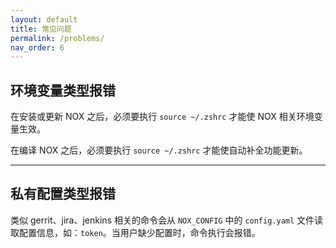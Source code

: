 ```yaml
---
layout: default
title: 常见问题
permalink: /problems/
nav_order: 6
---
```


## 环境变量类型报错
在安装或更新 NOX 之后，必须要执行 `source ~/.zshrc` 才能使 NOX 相关环境变量生效。

在编译 NOX 之后，必须要执行 `source ~/.zshrc` 才能使自动补全功能更新。

---

## 私有配置类型报错
类似 gerrit、jira、jenkins 相关的命令会从 `NOX_CONFIG` 中的 `config.yaml` 文件读取配置信息，如：`token`。当用户缺少配置时，命令执行会报错。
